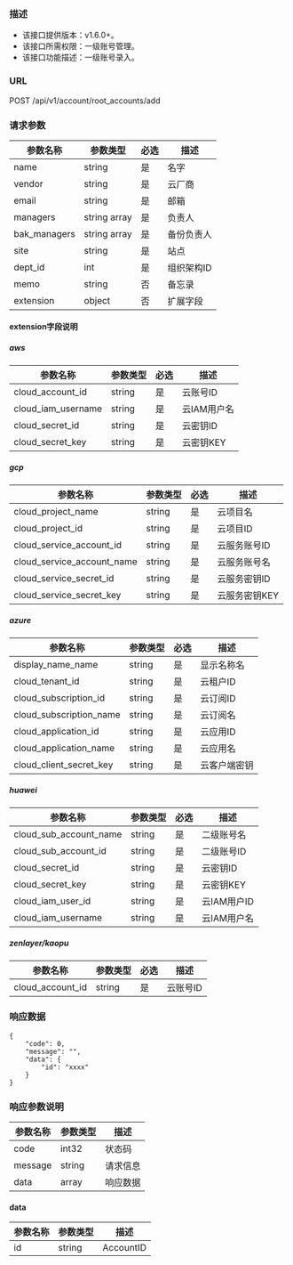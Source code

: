 ### 描述

- 该接口提供版本：v1.6.0+。
- 该接口所需权限：一级账号管理。
- 该接口功能描述：一级账号录入。

### URL

POST /api/v1/account/root_accounts/add

### 请求参数
| 参数名称         | 参数类型         | 必选 | 描述     |
|--------------|--------------|----|--------|
| name         | string       | 是  | 名字     |
| vendor       | string       | 是  | 云厂商    |
| email        | string       | 是  | 邮箱     |
| managers     | string array | 是  | 负责人    |
| bak_managers | string array | 是  | 备份负责人  |
| site         | string       | 是  | 站点     |
| dept_id      | int          | 是  | 组织架构ID |
| memo         | string       | 否  | 备忘录    |
| extension    | object       | 否  | 扩展字段   |

#### extension字段说明

##### aws

| 参数名称               | 参数类型   | 必选 | 描述      |
|--------------------|--------|----|---------|
| cloud_account_id   | string | 是  | 云账号ID   |
| cloud_iam_username | string | 是  | 云IAM用户名 |
| cloud_secret_id    | string | 是  | 云密钥ID   |
| cloud_secret_key   | string | 是  | 云密钥KEY  |

##### gcp

| 参数名称                       | 参数类型   | 必选 | 描述       |
|----------------------------|--------|----|----------|
| cloud_project_name         | string | 是  | 云项目名     |
| cloud_project_id           | string | 是  | 云项目ID    |
| cloud_service_account_id   | string | 是  | 云服务账号ID  |
| cloud_service_account_name | string | 是  | 云服务账号名   |
| cloud_service_secret_id    | string | 是  | 云服务密钥ID  |
| cloud_service_secret_key   | string | 是  | 云服务密钥KEY |

##### azure
| 参数名称                    | 参数类型   | 必选 | 描述     |
|-------------------------|--------|----|--------|
| display_name_name       | string | 是  | 显示名称名  |
| cloud_tenant_id         | string | 是  | 云租户ID  |
| cloud_subscription_id   | string | 是  | 云订阅ID  |
| cloud_subscription_name | string | 是  | 云订阅名   |
| cloud_application_id    | string | 是  | 云应用ID  |
| cloud_application_name  | string | 是  | 云应用名   |
| cloud_client_secret_key | string | 是  | 云客户端密钥 |


##### huawei
| 参数名称                   | 参数类型   | 必选 | 描述       |
|------------------------|--------|----|----------|
| cloud_sub_account_name | string | 是  | 二级账号名    |
| cloud_sub_account_id   | string | 是  | 二级账号ID   |
| cloud_secret_id        | string | 是  | 云密钥ID    |
| cloud_secret_key       | string | 是  | 云密钥KEY   |
| cloud_iam_user_id      | string | 是  | 云IAM用户ID |
| cloud_iam_username     | string | 是  | 云IAM用户名  |

##### zenlayer/kaopu
| 参数名称             | 参数类型   | 必选 | 描述    |
|------------------|--------|----|-------|
| cloud_account_id | string | 是  | 云账号ID |



### 响应数据
```
{
    "code": 0,
    "message": "",
    "data": {
        "id": "xxxx"           
    }
}

```

### 响应参数说明

| 参数名称    | 参数类型   | 描述   |
|---------|--------|------|
| code    | int32  | 状态码  |
| message | string | 请求信息 |
| data    | array  | 响应数据 |

#### data

| 参数名称                | 参数类型         | 描述        |
|---------------------|--------------|-----------|
| id                  | string       | AccountID |
